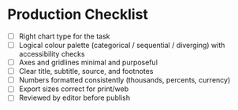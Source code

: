 # Production Checklist

- [ ] Right chart type for the task
- [ ] Logical colour palette (categorical / sequential / diverging) with accessibility checks
- [ ] Axes and gridlines minimal and purposeful
- [ ] Clear title, subtitle, source, and footnotes
- [ ] Numbers formatted consistently (thousands, percents, currency)
- [ ] Export sizes correct for print/web
- [ ] Reviewed by editor before publish
